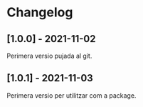 # Changelog

## [1.0.0] - 2021-11-02
Perimera versio pujada al git.

## [1.0.1] - 2021-11-03
Perimera versio per utilitzar com a package.
